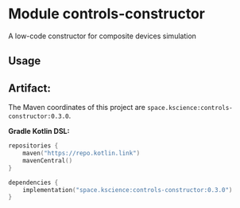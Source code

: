 # Module controls-constructor

A low-code constructor for composite devices simulation

## Usage

## Artifact:

The Maven coordinates of this project are `space.kscience:controls-constructor:0.3.0`.

**Gradle Kotlin DSL:**
```kotlin
repositories {
    maven("https://repo.kotlin.link")
    mavenCentral()
}

dependencies {
    implementation("space.kscience:controls-constructor:0.3.0")
}
```

